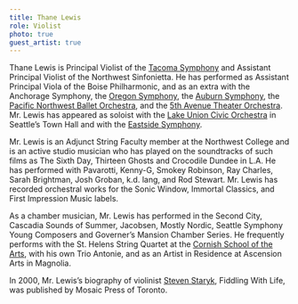 ```yaml
---
title: Thane Lewis
role: Violist
photo: true
guest_artist: true
---
```


Thane Lewis is Principal Violist of the [Tacoma Symphony](https://symphonytacoma.org/) and Assistant Principal Violist of the Northwest Sinfonietta. He has performed as Assistant Principal Viola of the Boise Philharmonic, and as an extra with the Anchorage Symphony, the [Oregon Symphony](https://www.orsymphony.org/), the [Auburn Symphony](https://www.auburnsymphony.org/), the [Pacific Northwest Ballet Orchestra](https://www.pnb.org/), and the [5th Avenue Theater Orchestra](https://www.5thavenue.org/). Mr. Lewis has appeared as soloist with the [Lake Union Civic Orchestra](http://www.luco.org/) in Seattle’s Town Hall and with the [Eastside Symphony](http://www.eastsidesymphony.org/).

Mr. Lewis is an Adjunct String Faculty member at the Northwest College and is an active studio musician who has played on the soundtracks of such films as The Sixth Day, Thirteen Ghosts and Crocodile Dundee in L.A. He has performed with Pavarotti, Kenny-G, Smokey Robinson, Ray Charles, Sarah Brightman, Josh Groban, k.d. lang, and Rod Stewart. Mr. Lewis has recorded orchestral works for the Sonic Window, Immortal Classics, and First Impression Music labels.

As a chamber musician, Mr. Lewis has performed in the Second City, Cascadia Sounds of Summer, Jacobsen, Mostly Nordic, Seattle Symphony Young Composers and Governer’s Mansion Chamber Series. He frequently performs with the St. Helens String Quartet at the [Cornish School of the Arts](https://www.cornish.edu/), with his own Trio Antonie, and as an Artist in Residence at Ascension Arts in Magnolia.

In 2000, Mr. Lewis’s biography of violinist [Steven Staryk](https://en.wikipedia.org/wiki/Steven_Staryk), Fiddling With Life, was published by Mosaic Press of Toronto.